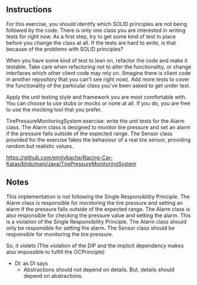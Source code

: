 ## Instructions
For this exercise, you should identify which SOLID principles are not being followed by the code. There is only one class
you are interested in writing tests for right now. As a first step, try to get some kind of test in place before you change 
the class at all. If the tests are hard to write, is that because of the problems with SOLID principles?

When you have some kind of test to lean on, refactor the code and make it testable. Take care when refactoring not to alter
the functionality, or change interfaces which other client code may rely on. (Imagine there is client code in another repository 
that you can't see right now). Add more tests to cover the functionality of the particular class you've been asked to get under test.

Apply the unit testing style and framework you are most comfortable with. You can choose to use stubs or mocks or none at
all. If you do, you are free to use the mocking tool that you prefer.

TirePressureMonitoringSystem exercise: write the unit tests for the Alarm class. The Alarm class is designed to monitor tire
pressure and set an alarm if the pressure falls outside of the expected range. The Sensor class provided for the exercise fakes 
the behaviour of a real tire sensor, providing random but realistic values.

https://github.com/emilybache/Racing-Car-Katas/blob/main/Java/TirePressureMonitoringSystem




## Notes
This implementation is not following the Single Responsibility Principle. 
The Alarm class is responsible for monitoring the tire pressure and setting an alarm if the pressure falls outside of the expected range. 
The Alarm class is also responsible for checking the pressure value and setting the alarm. This is a violation of the Single Responsibility Principle. 
The Alarm class should only be responsible for setting the alarm. The Sensor class should be responsible for monitoring the tire pressure.

So, it violets (The violation of the DIP and the implicit dependency makes also impossible to fulfill the OCPrinciple)
- DI: as DI says
  - Abstractions should not depend on details. But, details should depend on abstractions. 